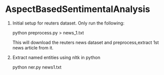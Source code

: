 # AspectBasedSentimentalAnalysis
1. Initial setup for reuters dataset. Only run the following:
   
    python preprocess.py > news_1.txt

    This will download the reuters news dataset and preprocess,extract 1st news article from it.

2. Extract named entities using nltk in python
  
    python ner.py news1.txt
